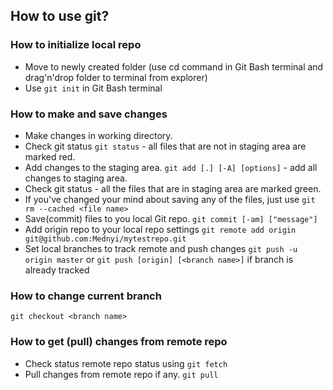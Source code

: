 ## How to use git?
### How to initialize local repo
* Move to newly created folder 
(use cd command in Git Bash terminal and drag'n'drop folder to terminal from explorer)
* Use ```git init``` in Git Bash terminal
### How to make and save changes
* Make changes in working directory.
* Check git status ``git status`` - all files that are not in staging area
are marked red.
* Add changes to the staging area.
``git add [.] [-A] [options]`` - add all changes to staging area.
* Check git status - all the files that are in staging area are marked green.
* If you've changed your mind about saving any of the files, just use 
```git rm --cached <file name>```
* Save(commit) files to you local Git repo.
```git commit [-am] ["message"]```
* Add origin repo to your local repo settings
```git remote add origin git@github.com:Mednyi/mytestrepo.git```
* Set local branches to track remote and push changes
```git push -u origin master```
or
```git push [origin] [<branch name>]``` if branch is already tracked

### How to change current branch
```git checkout <branch name>```

### How to get (pull) changes from remote repo
* Check status remote repo status using
```git fetch```
* Pull changes from remote repo if any.
```git pull```
